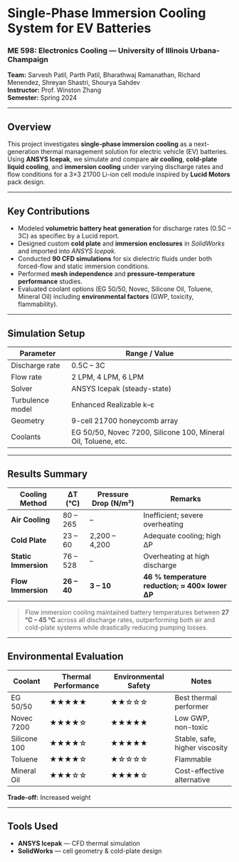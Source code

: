 # Single-Phase Immersion Cooling System for EV Batteries

### ME 598: Electronics Cooling — University of Illinois Urbana-Champaign  
**Team:** Sarvesh Patil, Parth Patil, Bharathwaj Ramanathan, Richard Menendez, Shreyan Shastri, Shourya Sahdev  
**Instructor:** Prof. Winston Zhang  
**Semester:** Spring 2024  

---

## Overview
This project investigates **single-phase immersion cooling** as a next-generation thermal management solution for electric vehicle (EV) batteries.  
Using **ANSYS Icepak**, we simulate and compare **air cooling**, **cold-plate liquid cooling**, and **immersion cooling** under varying discharge rates and flow conditions for a 3×3 21700 Li-ion cell module inspired by **Lucid Motors** pack design.

---

## Key Contributions
- Modeled **volumetric battery heat generation** for discharge rates (0.5C – 3C) as specifiec by a Lucid report.  
- Designed custom **cold plate** and **immersion enclosures** in *SolidWorks* and imported into *ANSYS Icepak*.  
- Conducted **90 CFD simulations** for six dielectric fluids under both forced-flow and static immersion conditions.  
- Performed **mesh independence** and **pressure–temperature performance** studies.  
- Evaluated coolant options (EG 50/50, Novec, Silicone Oil, Toluene, Mineral Oil) including **environmental factors** (GWP, toxicity, flammability).

---

## Simulation Setup

| Parameter | Range / Value |
|------------|----------------|
| Discharge rate | 0.5C – 3C |
| Flow rate | 2 LPM, 4 LPM, 6 LPM |
| Solver | ANSYS Icepak (steady-state) |
| Turbulence model | Enhanced Realizable k–ε |
| Geometry | 9-cell 21700 honeycomb array |
| Coolants | EG 50/50, Novec 7200, Silicone 100, Mineral Oil, Toluene, etc. |

---

## Results Summary

| Cooling Method | ΔT (°C) | Pressure Drop (N/m²) | Remarks |
|----------------|----------|----------------------|----------|
| **Air Cooling** | 80 – 265 | – | Inefficient; severe overheating |
| **Cold Plate** | 23 – 60 | 2,200 – 4,200 | Adequate cooling; high ΔP |
| **Static Immersion** | 76 – 528 | – | Overheating at high discharge |
| **Flow Immersion** | **26 – 40** | **3 – 10** | **46 % temperature reduction; ≈ 400× lower ΔP** |

> Flow immersion cooling maintained battery temperatures between **27 °C – 45 °C** across all discharge rates, outperforming both air and cold-plate systems while drastically reducing pumping losses.

---

## Environmental Evaluation
| Coolant | Thermal Performance | Environmental Safety | Notes |
|----------|--------------------|----------------------|-------|
| EG 50/50 | ★★★★★ | ★★☆☆☆ | Best thermal performer |
| Novec 7200 | ★★★★☆ | ★★★★★ | Low GWP, non-toxic |
| Silicone 100 | ★★★★☆ | ★★★★★ | Stable, safe, higher viscosity |
| Toluene | ★★★★☆ | ★☆☆☆☆ | Flammable |
| Mineral Oil | ★★★☆☆ | ★★★★☆ | Cost-effective alternative |

**Trade-off:** Increased weight

---

## Tools Used
- **ANSYS Icepak** — CFD thermal simulation  
- **SolidWorks** — cell geometry & cold-plate design   


